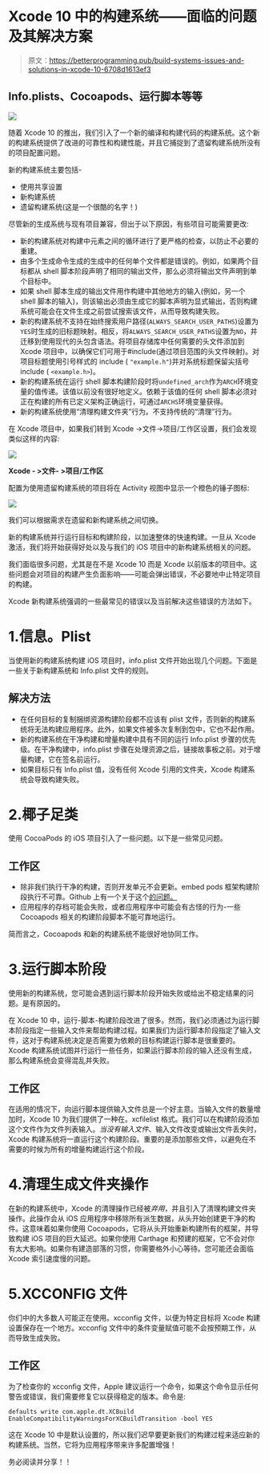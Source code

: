 # Xcode 10 中的构建系统——面临的问题及其解决方案

> 原文：<https://betterprogramming.pub/build-systems-issues-and-solutions-in-xcode-10-6708d1613ef3>

## Info.plists、Cocoapods、运行脚本等等

![](img/6af4c368d6a4a680e9cf4df8af3b8c06.png)

随着 Xcode 10 的推出，我们引入了一个新的编译和构建代码的构建系统。这个新的构建系统提供了改进的可靠性和构建性能，并且它捕捉到了遗留构建系统所没有的项目配置问题。

新的构建系统主要包括-

*   使用共享设置
*   新构建系统
*   遗留构建系统(这是一个很酷的名字！)

尽管新的生成系统与现有项目兼容，但出于以下原因，有些项目可能需要更改:

*   新的构建系统对构建中元素之间的循环进行了更严格的检查，以防止不必要的重建。
*   由多个生成命令生成的生成中的任何单个文件都是错误的。例如，如果两个目标都从 shell 脚本阶段声明了相同的输出文件，那么必须将输出文件声明到单个目标中。
*   如果 shell 脚本生成的输出文件用作构建中其他地方的输入(例如，另一个 shell 脚本的输入)，则该输出必须由生成它的脚本声明为显式输出，否则构建系统可能会在文件生成之前尝试搜索该文件，从而导致构建失败。
*   新的构建系统不支持在始终搜索用户路径(`ALWAYS_SEARCH_USER_PATHS`)设置为`YES`时生成的旧标题映射。相反，将`ALWAYS_SEARCH_USER_PATHS`设置为`NO`，并迁移到使用现代的头包含语法。将项目存储库中任何需要的头文件添加到 Xcode 项目中，以确保它们可用于#include(通过项目范围的头文件映射)。对项目标题使用引号样式的 include ( `"example.h"`)并对系统标题保留尖括号 include ( `<example.h>`)。
*   新的构建系统在运行 shell 脚本构建阶段时将`undefined_arch`作为`ARCH`环境变量的值传递。该值以前没有很好地定义。依赖于该值的任何 shell 脚本必须对正在构建的所有已定义架构正确运行，可通过`ARCHS`环境变量获得。
*   新的构建系统使用“清理构建文件夹”行为。不支持传统的“清理”行为。

在 Xcode 项目中，如果我们转到 Xcode ->文件->项目/工作区设置，我们会发现类似这样的内容:

![](img/2efa82fd6efa0ed27e9ab65798ace45f.png)

**Xcode - >文件- >项目/工作区**

配置为使用遗留构建系统的项目将在 Activity 视图中显示一个橙色的锤子图标:

![](img/2afdf53b2482a4f9e7c1bac304a27ae3.png)

我们可以根据需求在遗留和新构建系统之间切换。

新的构建系统并行运行目标和构建阶段，以加速整体的快速构建。一旦从 Xcode 激活，我们将开始获得好处以及与我们的 iOS 项目中的新构建系统相关的问题。

我们面临很多问题，尤其是在不是 Xcode 10 而是 Xcode 以前版本的项目中。这些问题会对项目的构建产生负面影响——可能会弹出错误，不必要地中止特定项目的构建。

Xcode 新构建系统强调的一些最常见的错误以及当前解决这些错误的方法如下。

# 1.信息。Plist

当使用新的构建系统构建 iOS 项目时，info.plist 文件开始出现几个问题。下面是一些关于新构建系统和 Info.plist 文件的规则。

## **解决方法**

*   在任何目标的复制捆绑资源构建阶段都不应该有 plist 文件，否则新的构建系统将无法构建应用程序。此外，如果文件被多次复制到包中，它也不起作用。
*   新的构建系统在干净构建和增量构建中具有不同的运行 Info.plist 步骤的优先级。在干净构建中，info.plist 步骤在处理资源之后，链接故事板之前。对于增量构建，它在签名前运行。
*   如果目标只有 Info.plist 值，没有任何 Xcode 引用的文件夹，Xcode 构建系统会导致构建失败。

# 2.椰子足类

使用 CocoaPods 的 iOS 项目引入了一些问题。以下是一些常见问题。

## 工作区

*   除非我们执行干净的构建，否则开发单元不会更新。embed pods 框架构建阶段执行不可靠。Github 上有一个关于这个[的问题。](https://github.com/CocoaPods/CocoaPods/issues/8073)
*   应用程序的存档可能会失败，或者应用程序中可能会有古怪的行为-一些 Cocoapods 相关的构建阶段脚本不能可靠地运行。

简而言之，Cocoapods 和新的构建系统不能很好地协同工作。

# 3.运行脚本阶段

使用新的构建系统，您可能会遇到运行脚本阶段开始失败或给出不稳定结果的问题。是有原因的。

在 Xcode 10 中，运行-脚本-构建阶段改进了很多。然而，我们必须通过为运行脚本阶段指定一些输入文件来帮助构建过程。如果我们为运行脚本阶段指定了输入文件，这对于构建系统决定是否需要为依赖的目标构建运行脚本是很重要的。Xcode 构建系统试图并行运行一些任务，如果运行脚本阶段的输入还没有生成，那么构建系统会变得混乱并失败。

## 工作区

在适用的情况下，向运行脚本提供输入文件总是一个好主意。当输入文件的数量增加时，Xcode 10 为我们提供了一种在。xcfilelist 格式。我们可以在构建阶段添加这个文件作为文件列表输入。*当没有输入文件*、输入文件改变或输出文件丢失时，Xcode 构建系统将一直运行这个构建阶段。重要的是添加那些文件，以避免在不需要的时候为所有的增量构建运行这个阶段。

# 4.清理生成文件夹操作

在新的构建系统中，Xcode 的清理操作已经被*弃用*，并且引入了清理构建文件夹操作。此操作会从 iOS 应用程序中移除所有派生数据，从头开始创建更干净的构件。这意味着如果你使用 Cocoapods，它将从头开始重新构建所有的框架，并导致构建 iOS 项目的巨大延迟。如果你使用 Carthage 和预建的框架，它不会对你有太大影响。如果你有建造部落的习惯，你需要格外小心等待。您可能还会面临 Xcode 索引速度慢的问题。

# 5.XCCONFIG 文件

你们中的大多数人可能正在使用。xcconfig 文件，以便为特定目标将 Xcode 构建设置保存在一个地方。xcconfig 文件中的条件变量赋值可能不会按预期工作，从而导致生成失败。

## 工作区

为了检查你的 xcconfig 文件，Apple 建议运行一个命令，如果这个命令显示任何警告或错误，我们需要修复它以获得稳定的版本。命令是:

`defaults write com.apple.dt.XCBuild EnableCompatibilityWarningsForXCBuildTransition -bool YES`

这在 Xcode 10 中是默认设置的，所以我们迟早要更新我们的构建过程来适应新的构建系统。当然，它将为应用程序带来许多配置增强！

务必阅读并分享！！